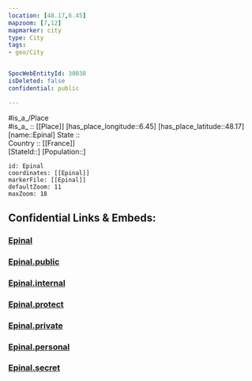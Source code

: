 ```yaml
---
location: [48.17,6.45] 
mapzoom: [7,12] 
mapmarker: city 
type: City
tags:
- geo/City


SpocWebEntityId: 30038
isDeleted: false
confidential: public

---
```

#is_a_/Place  
#is_a_ :: [[Place]] 
[has_place_longitude::6.45] 
[has_place_latitude::48.17] 
[name::Epinal] 
State ::  
Country :: [[France]]  
[StateId::] 
[Population::] 



```leaflet
id: Epinal
coordinates: [[Epinal]] 
markerFile: [[Epinal]] 
defaultZoom: 11 
maxZoom: 18
```


## Confidential Links & Embeds: 

### [Epinal](/_Standards/Earth/Continent/Europe/Europe~West/France/regions~France/Grand_Est/departments~Grand_Est/Vosges/communes~Vosges/Épinal/cities~Épinal/Epinal.md) 

### [Epinal.public](/_public/Earth/Continent/Europe/Europe~West/France/regions~France/Grand_Est/departments~Grand_Est/Vosges/communes~Vosges/Épinal/cities~Épinal/Epinal.public.md) 

### [Epinal.internal](/_internal/Earth/Continent/Europe/Europe~West/France/regions~France/Grand_Est/departments~Grand_Est/Vosges/communes~Vosges/Épinal/cities~Épinal/Epinal.internal.md) 

### [Epinal.protect](/_protect/Earth/Continent/Europe/Europe~West/France/regions~France/Grand_Est/departments~Grand_Est/Vosges/communes~Vosges/Épinal/cities~Épinal/Epinal.protect.md) 

### [Epinal.private](/_private/Earth/Continent/Europe/Europe~West/France/regions~France/Grand_Est/departments~Grand_Est/Vosges/communes~Vosges/Épinal/cities~Épinal/Epinal.private.md) 

### [Epinal.personal](/_personal/Earth/Continent/Europe/Europe~West/France/regions~France/Grand_Est/departments~Grand_Est/Vosges/communes~Vosges/Épinal/cities~Épinal/Epinal.personal.md) 

### [Epinal.secret](/_secret/Earth/Continent/Europe/Europe~West/France/regions~France/Grand_Est/departments~Grand_Est/Vosges/communes~Vosges/Épinal/cities~Épinal/Epinal.secret.md)

